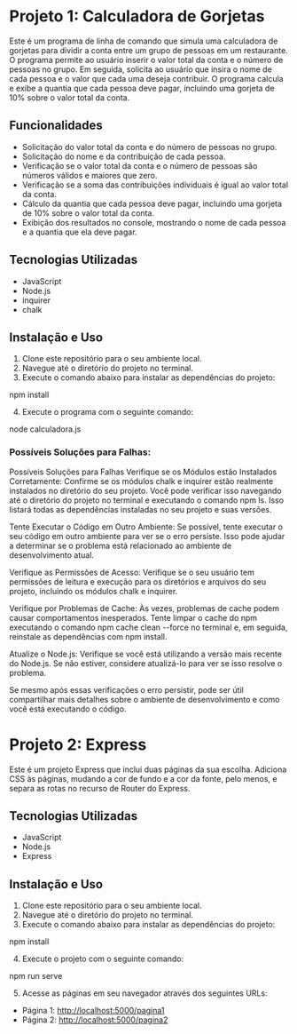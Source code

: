 # Projeto 1: Calculadora de Gorjetas

Este é um programa de linha de comando que simula uma calculadora de gorjetas para dividir a conta entre um grupo de pessoas em um restaurante. O programa permite ao usuário inserir o valor total da conta e o número de pessoas no grupo. Em seguida, solicita ao usuário que insira o nome de cada pessoa e o valor que cada uma deseja contribuir. O programa calcula e exibe a quantia que cada pessoa deve pagar, incluindo uma gorjeta de 10% sobre o valor total da conta.

## Funcionalidades

- Solicitação do valor total da conta e do número de pessoas no grupo.
- Solicitação do nome e da contribuição de cada pessoa.
- Verificação se o valor total da conta e o número de pessoas são números válidos e maiores que zero.
- Verificação se a soma das contribuições individuais é igual ao valor total da conta.
- Cálculo da quantia que cada pessoa deve pagar, incluindo uma gorjeta de 10% sobre o valor total da conta.
- Exibição dos resultados no console, mostrando o nome de cada pessoa e a quantia que ela deve pagar.

## Tecnologias Utilizadas

- JavaScript
- Node.js
- inquirer
- chalk

## Instalação e Uso

1. Clone este repositório para o seu ambiente local.
2. Navegue até o diretório do projeto no terminal.
3. Execute o comando abaixo para instalar as dependências do projeto:

npm install


4. Execute o programa com o seguinte comando:

node calculadora.js

### Possíveis Soluções para Falhas:

Possíveis Soluções para Falhas
Verifique se os Módulos estão Instalados Corretamente:
Confirme se os módulos chalk e inquirer estão realmente instalados no diretório do seu projeto. Você pode verificar isso navegando até o diretório do projeto no terminal e executando o comando npm ls. Isso listará todas as dependências instaladas no seu projeto e suas versões.

Tente Executar o Código em Outro Ambiente:
Se possível, tente executar o seu código em outro ambiente para ver se o erro persiste. Isso pode ajudar a determinar se o problema está relacionado ao ambiente de desenvolvimento atual.

Verifique as Permissões de Acesso:
Verifique se o seu usuário tem permissões de leitura e execução para os diretórios e arquivos do seu projeto, incluindo os módulos chalk e inquirer.

Verifique por Problemas de Cache:
Às vezes, problemas de cache podem causar comportamentos inesperados. Tente limpar o cache do npm executando o comando npm cache clean --force no terminal e, em seguida, reinstale as dependências com npm install.

Atualize o Node.js:
Verifique se você está utilizando a versão mais recente do Node.js. Se não estiver, considere atualizá-lo para ver se isso resolve o problema.

Se mesmo após essas verificações o erro persistir, pode ser útil compartilhar mais detalhes sobre o ambiente de desenvolvimento e como você está executando o código.


# Projeto 2: Express

Este é um projeto Express que inclui duas páginas da sua escolha. Adiciona CSS às páginas, mudando a cor de fundo e a cor da fonte, pelo menos, e separa as rotas no recurso de Router do Express.

## Tecnologias Utilizadas

- JavaScript
- Node.js
- Express

## Instalação e Uso

1. Clone este repositório para o seu ambiente local.
2. Navegue até o diretório do projeto no terminal.
3. Execute o comando abaixo para instalar as dependências do projeto:

npm install

4. Execute o projeto com o seguinte comando:

npm run serve

5. Acesse as páginas em seu navegador através dos seguintes URLs:

- Página 1: [http://localhost:5000/pagina1](http://localhost:5000/pagina1)
- Página 2: [http://localhost:5000/pagina2](http://localhost:5000/pagina2)
